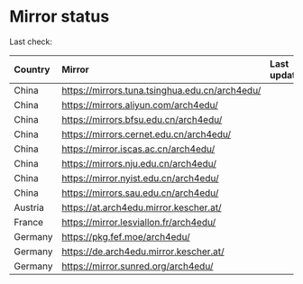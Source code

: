 <script src="./time.js"></script>
# Mirror status
Last check: <script type="text/javascript">localize(1711024299.8889003);</script>

|Country|Mirror|Last update|
|:------|:-----|:----------|
|China|https://mirrors.tuna.tsinghua.edu.cn/arch4edu/|<script type="text/javascript">localize(1711002648);</script>|
|China|https://mirrors.aliyun.com/arch4edu/|<script type="text/javascript">localize(1710959480);</script>|
|China|https://mirrors.bfsu.edu.cn/arch4edu/|<script type="text/javascript">localize(1711002648);</script>|
|China|https://mirrors.cernet.edu.cn/arch4edu/|<script type="text/javascript">localize(1711002648);</script>|
|China|https://mirror.iscas.ac.cn/arch4edu/|<script type="text/javascript">localize(1710959480);</script>|
|China|https://mirrors.nju.edu.cn/arch4edu/|<script type="text/javascript">localize(1710959480);</script>|
|China|https://mirror.nyist.edu.cn/arch4edu/|<script type="text/javascript">localize(1711002648);</script>|
|China|https://mirrors.sau.edu.cn/arch4edu/|<script type="text/javascript">localize(1711002648);</script>|
|Austria|https://at.arch4edu.mirror.kescher.at/|<script type="text/javascript">localize(1711002648);</script>|
|France|https://mirror.lesviallon.fr/arch4edu/|<script type="text/javascript">localize(1710959480);</script>|
|Germany|https://pkg.fef.moe/arch4edu/|<script type="text/javascript">localize(1711002648);</script>|
|Germany|https://de.arch4edu.mirror.kescher.at/|<script type="text/javascript">localize(1711002648);</script>|
|Germany|https://mirror.sunred.org/arch4edu/|<script type="text/javascript">localize(1711002648);</script>|

<script src="./tablefilter/tablefilter.js"></script>
<script src="./table.js"></script>